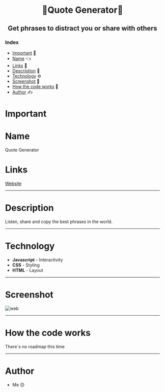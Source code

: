 <h1 align="center"> 💬Quote Generator💬</h1>

<h2 align="center"> Get phrases to distract you or share with others </h2>

### Index

* [Important](#Important) 📢
* [Name](#Name) 👈
* [Links](#Links) 🔗
* [Description](#Description) 📖
* [Technology](#Technology) ⚙️
* [Screenshot](#Screenshot) 📱
* [How the code works](#How-the-code-works) 🔎
* [Author](#Author) ✍️

# Important

# Name

Quote Generator

# Links

[Website](https://jkmxmb2z6xgtsucis1mhvw-on.drv.tw/)
___

# Description

Listen, share and copy the best phrases in the world.

___

# Technology

* **Javascript** - Interactivity
* **CSS** - Styling
* **HTML** - Layout

____

# Screenshot
![web](https://user-images.githubusercontent.com/85640313/152693667-35ea95bc-a6d7-4dd9-abe6-7d286447890a.png)
____

# How the code works

There´s no roadmap this time 

____

# Author

* Me 😊
